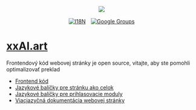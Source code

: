 <p align="center"><a href="https://wac.tax"><img src="https://cdn.jsdelivr.net/gh/wactax/img/logo.svg"/></a></p><p align="center"><a href="https://github.com/wactax/wac.tax/blob/main/doc/README.md#readme"><img alt="I18N" src="https://cdn.jsdelivr.net/gh/wactax/img/t.svg"/></a>　<a href="https://groups.google.com/u/2/g/wactax"><img alt="Google Groups" src="https://cdn.jsdelivr.net/gh/wactax/img/g-groups.svg"/></a></p>

# [xxAI.art](https://xxAI.art)

Frontendový kód webovej stránky je open source, vitajte, aby ste pomohli optimalizovať preklad

* [Frontend kód](https://github.com/xxai-art/web)
* [Jazykové balíčky pre stránku ako celok](https://github.com/xxai-art/web/tree/main/i18n)
* [Jazykové balíčky pre prihlasovacie moduly](https://github.com/wacpkg/user/tree/main/ui.i18n)
* [Viacjazyčná dokumentácia webovej stránky](https://github.com/xxai-doc)
